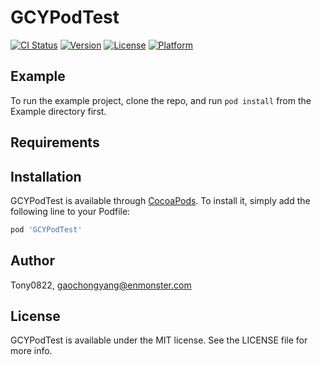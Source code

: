 # GCYPodTest

[![CI Status](http://img.shields.io/travis/Tony0822/GCYPodTest.svg?style=flat)](https://travis-ci.org/Tony0822/GCYPodTest)
[![Version](https://img.shields.io/cocoapods/v/GCYPodTest.svg?style=flat)](http://cocoapods.org/pods/GCYPodTest)
[![License](https://img.shields.io/cocoapods/l/GCYPodTest.svg?style=flat)](http://cocoapods.org/pods/GCYPodTest)
[![Platform](https://img.shields.io/cocoapods/p/GCYPodTest.svg?style=flat)](http://cocoapods.org/pods/GCYPodTest)

## Example

To run the example project, clone the repo, and run `pod install` from the Example directory first.

## Requirements

## Installation

GCYPodTest is available through [CocoaPods](http://cocoapods.org). To install
it, simply add the following line to your Podfile:

```ruby
pod 'GCYPodTest'
```

## Author

Tony0822, gaochongyang@enmonster.com

## License

GCYPodTest is available under the MIT license. See the LICENSE file for more info.
